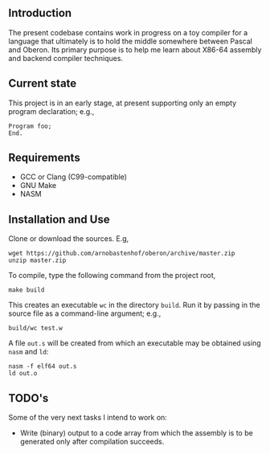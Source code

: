 ## Introduction

The present codebase contains work in progress on a toy compiler for a language
that ultimately is to hold the middle somewhere between Pascal and Oberon. Its
primary purpose is to help me learn about X86-64 assembly and backend compiler
techniques.

## Current state

This project is in an early stage, at present supporting only an empty
program declaration; e.g.,
```
Program foo;
End.
```

## Requirements

* GCC or Clang (C99-compatible)
* GNU Make
* NASM

## Installation and Use

Clone or download the sources. E.g,
```
wget https://github.com/arnobastenhof/oberon/archive/master.zip
unzip master.zip
```
To compile, type the following command from the project root,
```
make build
```
This creates an executable `wc` in the directory `build`. Run it by passing in
the source file as a command-line argument; e.g.,
```
build/wc test.w
```
A file `out.s` will be created from which an executable may be obtained using
`nasm` and `ld`:
```
nasm -f elf64 out.s
ld out.o
```

## TODO's

Some of the very next tasks I intend to work on:

* Write (binary) output to a code array from which the assembly is to be
  generated only after compilation succeeds.
